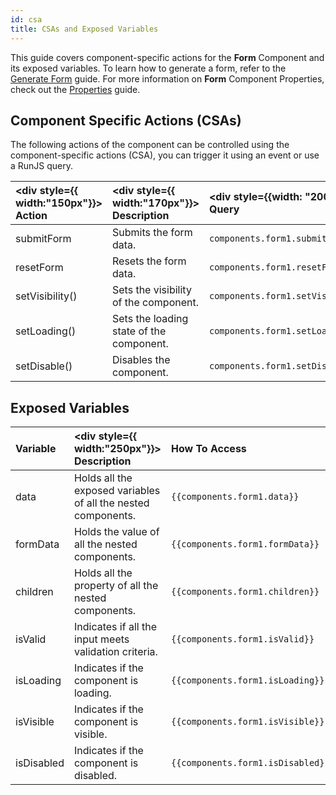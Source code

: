 ```yaml
---
id: csa
title: CSAs and Exposed Variables
---
```


This guide covers component-specific actions for the **Form** Component and its exposed variables. To learn how to generate a form, refer to the [Generate Form](/docs/widgets/form/form) guide. For more information on **Form** Component Properties, check out the [Properties](/docs/widgets/form/properties) guide.

## Component Specific Actions (CSAs)

The following actions of the component can be controlled using the component-specific actions (CSA), you can trigger it using an event or use a RunJS query.

| <div style={{ width:"150px"}}> Action </div> | <div style={{ width:"170px"}}> Description </div> | <div style={{width: "200px"}}> RunJS Query </div>|
| :------------ | :---------- | :------------ |
| submitForm | Submits the form data. | `components.form1.submitForm()` |
| resetForm | Resets the form data. | `components.form1.resetForm()` |
| setVisibility()| Sets the visibility of the component.            | `components.form1.setVisibility(false)`   |
| setLoading()   | Sets the loading state of the component.         | `components.form1.setLoading(true)` |
| setDisable()   | Disables the component.                          | `components.form1.setDisable(true)` |


## Exposed Variables

| Variable | <div style={{ width:"250px"}}> Description </div> | How To Access |
|:--------|:-----------|:------------|
|  data | Holds all the exposed variables of all the nested components. | `{{components.form1.data}}`|
|  formData  | Holds the value of all the nested components. | `{{components.form1.formData}}` |
|  children  | Holds all the property of all the nested components. | `{{components.form1.children}}` |
|  isValid  | Indicates if all the input meets validation criteria. | `{{components.form1.isValid}}`|
|  isLoading | Indicates if the component is loading. | `{{components.form1.isLoading}}`|
|  isVisible | Indicates if the component is visible. | `{{components.form1.isVisible}}`|
|  isDisabled  | Indicates if the component is disabled. | `{{components.form1.isDisabled}}`|
